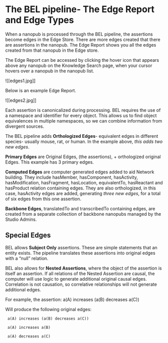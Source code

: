 # The BEL pipeline- The Edge Report and Edge Types

When a nanopub is processed through the BEL pipeline, the assertions become edges in the Edge Store.
There are more edges created that there are assertions in the nanopub.  The Edge Report shows you all the edges created from that nanopub in the Edge store.  

The Edge Report can be accessed by clicking the hover icon that appears above any nanopub on the Knowledge Search page, when your cursor hovers over a nanopub in the nanopub list.  

![[edges1.jpg]]

Below is an example Edge Report.

![[edges2.jpg]]

Each assertion is canonicalized during processing. BEL requires the use of a namespace and identifier for every object.  This allows us to find object equivalences in multiple namespaces, so we can combine information from divergent sources. 

The BEL pipeline adds **Orthologized Edges**- equivalent edges in different species- usually mouse, rat, or human.  In the example above, *this adds two new edges*.

**Primary Edges** are Original Edges, (the assertions), + orthologized original Edges.  This example has 3 primary edges.

**Computed Edges** are computer generated edges added to aid Network building.  They include hasMember, hasComponent, hasActivity, hasModification, hasFragment, hasLocation, equivalentTo, hasReactant and hasProduct relation containing edges. They are also orthologized, in this case, hasActivity edges are added, generating *three new edges*, for a total of six edges from this one assertion.  

**Backbone Edges**, translatedTo and transcribedTo containing edges, are created from a separate collection of backbone nanopubs managed by the Studio Admins.

## Special Edges

BEL allows **Subject Only** assertions.  These are simple statements that an entity exists.  The pipeline translates these assertions into original edges with a “null” relation.

BEL also allows for **Nested Assertions**, where the object of the assertion is itself an assertion. If all relations of the Nested Assertion are causal, the computer will use logic to generate additional original causal edges.  Correlation is not causation, so correlative relationships will not generate additional edges.

For example, the assertion: a(A) increases (a(B) decreases a(C))

Will produce the following original edges:

     a(A) increases (a(B) decreases a(C))
     
     a(A) increases a(B)
     
     a(A) decreases a(C)

